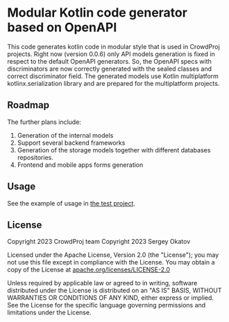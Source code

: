 # Modular Kotlin code generator based on OpenAPI

This code generates kotlin code in modular style that is used in CrowdProj projects. Right now (version 0.0.6) only API
models generation is fixed in respect to the default OpenAPI generators. So, the OpenAPI specs with discriminators are
now correctly generated with the sealed classes and correct discriminator field. The generated models use Kotlin
multiplatform kotlinx.serialization library and are prepared for the multiplatform projects.

## Roadmap

The further plans include:

1. Generation of the internal models
2. Support several backend frameworks
3. Generation of the storage models together with different databases repositories.
4. Frontend and mobile apps forms generation

## Usage

See the example of usage in [the test project](crowdproj-generator-test).

## License

Copyright 2023 CrowdProj team
Copyright 2023 Sergey Okatov

Licensed under the Apache License, Version 2.0 (the "License");
you may not use this file except in compliance with the License.
You may obtain a copy of the License at [apache.org/licenses/LICENSE-2.0](https://www.apache.org/licenses/LICENSE-2.0)

Unless required by applicable law or agreed to in writing, software
distributed under the License is distributed on an "AS IS" BASIS,
WITHOUT WARRANTIES OR CONDITIONS OF ANY KIND, either express or implied.
See the License for the specific language governing permissions and
limitations under the License.
